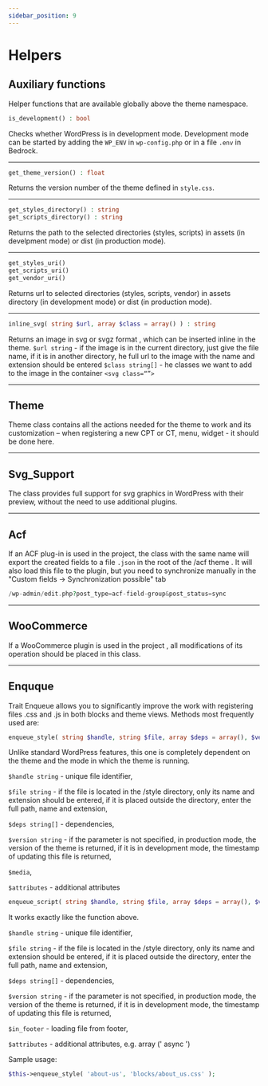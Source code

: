 ```yaml
---
sidebar_position: 9
---
```


# Helpers
## Auxiliary functions
Helper functions that are available globally above the theme namespace.

```php
is_development() : bool
```

Checks whether WordPress is in development mode. Development mode can be started by adding the ```WP_ENV``` in ```wp-config.php``` or in a file ```.env``` in Bedrock.

---
```php
get_theme_version() : float
```

Returns the version number of the theme defined in ```style.css```.

---
```php
get_styles_directory() : string
get_scripts_directory() : string
```
Returns the path to the selected directories (styles, scripts) in assets (in develpment mode) or dist (in production mode).

---
```php
get_styles_uri()
get_scripts_uri()
get_vendor_uri()
```

Returns url to selected directories (styles, scripts, vendor) in assets directory (in development mode) or dist (in production mode).

---
```php
inline_svg( string $url, array $class = array() ) : string
```

Returns an image in svg or svgz format , which can be inserted inline in the theme.
```$url string``` - if the image is in the current directory, just give the file name, if it is in another directory, he full url to the image with the name and extension should be entered
```$class string[]``` - he classes we want to add to the image in the container ```<svg class=“”>```

---
## Theme
Theme class contains all the actions needed for the theme to work and its customization – when registering a new CPT or CT, menu, widget - it should be done here.

---
## Svg_Support
The class provides full support for svg graphics in WordPress with their preview, without the need to use additional plugins.

---
## Acf
If an ACF plug-in is used in the project, the class with the same name will export the created fields to a file ```.json``` in the root of the /acf theme . 
It will also load this file to the plugin, but you need to synchronize manually in the "Custom fields -> Synchronization possible" tab

```php
/wp-admin/edit.php?post_type=acf-field-group&post_status=sync
```

---
## WooCommerce
If a WooCommerce plugin is used in the project , all modifications of its operation should be placed in this class.

---
## Enquque
Trait Enqueue allows you to significantly improve the work with registering files .css and .js in both blocks and theme views. Methods most frequently used are:
```php
enqueue_style( string $handle, string $file, array $deps = array(), $version = false, $media = false, array $attributes = array() )
```

Unlike standard WordPress features, this one is completely dependent on the theme and the mode in which the theme is running.

```$handle string``` - unique file identifier,

```$file string``` - if the file is located in the /style directory, only its name and extension should be entered, if it is placed outside the directory, enter the full path, name and extension,

```$deps string[]``` - dependencies,

```$version string``` - if the parameter is not specified, in production mode, the version of the theme is returned, if it is in development mode, the timestamp of updating this file is returned,

```$media```,

```$attributes``` - additional attributes


```php
enqueue_script( string $handle, string $file, array $deps = array(), $version = false, bool $in_footer = true, array $attributes = array() )
```
It works exactly like the function above.

```$handle string``` - unique file identifier,

```$file string``` - if the file is located in the /style directory, only its name and extension should be entered, if it is placed outside the directory, enter the full path, name and extension,

```$deps string[]``` - dependencies,

```$version string``` - if the parameter is not specified, in production mode, the version of the theme is returned, if it is in development mode, the timestamp of updating this file is returned,

```$in_footer``` - loading file from footer,

```$attributes``` - additional attributes, e.g. array (' async ')

Sample usage:
```php 
$this->enqueue_style( 'about-us', 'blocks/about_us.css' );
```